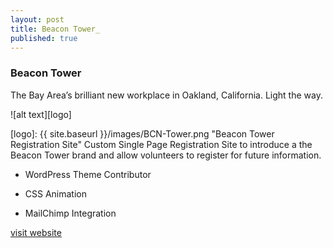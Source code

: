 ```yaml
---
layout: post
title: Beacon Tower_
published: true
---
```


### Beacon Tower

The Bay Area’s brilliant new workplace in Oakland, California. Light the way.

![alt text][logo]

[logo]: {{ site.baseurl }}/images/BCN-Tower.png "Beacon Tower Registration Site"
Custom Single Page Registration Site to introduce a the Beacon Tower brand and allow volunteers to register for future information. 

* WordPress Theme Contributor

* CSS Animation

* MailChimp Integration

[visit website](https://beacon-tower.com)